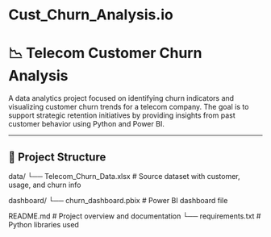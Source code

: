 # Cust_Churn_Analysis.io

# 📉 Telecom Customer Churn Analysis

A data analytics project focused on identifying churn indicators and visualizing customer churn trends for a telecom company. The goal is to support strategic retention initiatives by providing insights from past customer behavior using Python and Power BI.

---

## 📁 Project Structure

data/
└── Telecom_Churn_Data.xlsx # Source dataset with customer, usage, and churn info

dashboard/
└── churn_dashboard.pbix # Power BI dashboard file

README.md # Project overview and documentation
└── requirements.txt # Python libraries used
